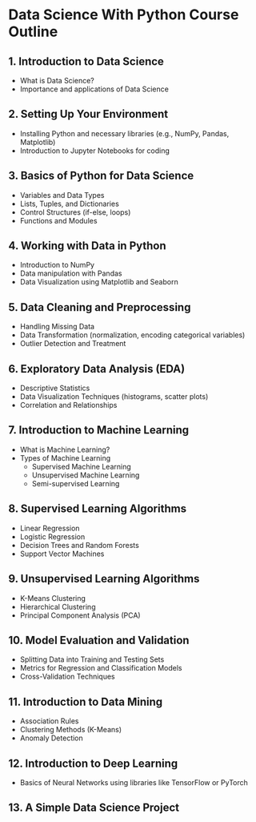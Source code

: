 # Data Science With Python Course Outline

## 1. Introduction to Data Science
- What is Data Science?
- Importance and applications of Data Science

## 2. Setting Up Your Environment
- Installing Python and necessary libraries (e.g., NumPy, Pandas, Matplotlib)
- Introduction to Jupyter Notebooks for coding

## 3. Basics of Python for Data Science
- Variables and Data Types
- Lists, Tuples, and Dictionaries
- Control Structures (if-else, loops)
- Functions and Modules

## 4. Working with Data in Python
- Introduction to NumPy
- Data manipulation with Pandas
- Data Visualization using Matplotlib and Seaborn

## 5. Data Cleaning and Preprocessing
- Handling Missing Data
- Data Transformation (normalization, encoding categorical variables)
- Outlier Detection and Treatment

## 6. Exploratory Data Analysis (EDA)
- Descriptive Statistics
- Data Visualization Techniques (histograms, scatter plots)
- Correlation and Relationships

## 7. Introduction to Machine Learning
- What is Machine Learning?
- Types of Machine Learning
  - Supervised Machine Learning
  - Unsupervised Machine Learning
  - Semi-supervised Learning

## 8. Supervised Learning Algorithms
- Linear Regression
- Logistic Regression
- Decision Trees and Random Forests
- Support Vector Machines

## 9. Unsupervised Learning Algorithms
- K-Means Clustering
- Hierarchical Clustering
- Principal Component Analysis (PCA)

## 10. Model Evaluation and Validation
- Splitting Data into Training and Testing Sets
- Metrics for Regression and Classification Models
- Cross-Validation Techniques

## 11. Introduction to Data Mining
- Association Rules
- Clustering Methods (K-Means)
- Anomaly Detection

## 12. Introduction to Deep Learning
- Basics of Neural Networks using libraries like TensorFlow or PyTorch

## 13. A Simple Data Science Project
